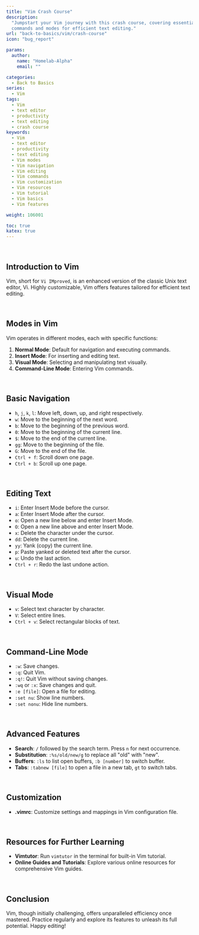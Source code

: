 ```yaml
---
title: "Vim Crash Course"
description:
  "Jumpstart your Vim journey with this crash course, covering essential
  commands and modes for efficient text editing."
url: "back-to-basics/vim/crash-course"
icon: "bug_report"

params:
  author:
    name: "Homelab-Alpha"
    email: ""

categories:
  - Back to Basics
series:
  - Vim
tags:
  - Vim
  - text editor
  - productivity
  - text editing
  - crash course
keywords:
  - Vim
  - text editor
  - productivity
  - text editing
  - Vim modes
  - Vim navigation
  - Vim editing
  - Vim commands
  - Vim customization
  - Vim resources
  - Vim tutorial
  - Vim basics
  - Vim features

weight: 106001

toc: true
katex: true
---
```


<br />

## Introduction to Vim

Vim, short for `Vi IMproved`, is an enhanced version of the classic Unix text
editor, Vi. Highly customizable, Vim offers features tailored for efficient text
editing.

<br />

## Modes in Vim

Vim operates in different modes, each with specific functions:

1. **Normal Mode**: Default for navigation and executing commands.
2. **Insert Mode**: For inserting and editing text.
3. **Visual Mode**: Selecting and manipulating text visually.
4. **Command-Line Mode**: Entering Vim commands.

<br />

## Basic Navigation

- `h`, `j`, `k`, `l`: Move left, down, up, and right respectively.
- `w`: Move to the beginning of the next word.
- `b`: Move to the beginning of the previous word.
- `0`: Move to the beginning of the current line.
- `$`: Move to the end of the current line.
- `gg`: Move to the beginning of the file.
- `G`: Move to the end of the file.
- `Ctrl + f`: Scroll down one page.
- `Ctrl + b`: Scroll up one page.

<br />

## Editing Text

- `i`: Enter Insert Mode before the cursor.
- `a`: Enter Insert Mode after the cursor.
- `o`: Open a new line below and enter Insert Mode.
- `O`: Open a new line above and enter Insert Mode.
- `x`: Delete the character under the cursor.
- `dd`: Delete the current line.
- `yy`: Yank (copy) the current line.
- `p`: Paste yanked or deleted text after the cursor.
- `u`: Undo the last action.
- `Ctrl + r`: Redo the last undone action.

<br />

## Visual Mode

- `v`: Select text character by character.
- `V`: Select entire lines.
- `Ctrl + v`: Select rectangular blocks of text.

<br />

## Command-Line Mode

- `:w`: Save changes.
- `:q`: Quit Vim.
- `:q!`: Quit Vim without saving changes.
- `:wq` or `:x`: Save changes and quit.
- `:e [file]`: Open a file for editing.
- `:set nu`: Show line numbers.
- `:set nonu`: Hide line numbers.

<br />

## Advanced Features

- **Search**: `/` followed by the search term. Press `n` for next occurrence.
- **Substitution**: `:%s/old/new/g` to replace all "old" with "new".
- **Buffers**: `:ls` to list open buffers, `:b [number]` to switch buffer.
- **Tabs**: `:tabnew [file]` to open a file in a new tab, `gt` to switch tabs.

<br />

## Customization

- **.vimrc**: Customize settings and mappings in Vim configuration file.

<br />

## Resources for Further Learning

- **Vimtutor**: Run `vimtutor` in the terminal for built-in Vim tutorial.
- **Online Guides and Tutorials**: Explore various online resources for
  comprehensive Vim guides.

<br />

## Conclusion

Vim, though initially challenging, offers unparalleled efficiency once mastered.
Practice regularly and explore its features to unleash its full potential. Happy
editing!
